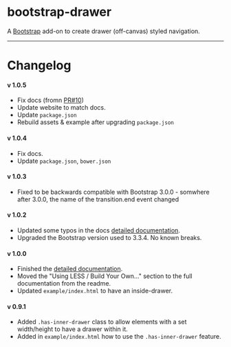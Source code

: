 # bootstrap-drawer

A [Bootstrap](http://getbootstrap.com) add-on to create drawer (off-canvas) styled navigation.

----------

# Changelog

#### v 1.0.5

* Fix docs (fromn [PR#10](https://github.com/clineamb/bootstrap-drawer/issues/11))
* Update website to match docs.
* Update `package.json`
* Rebuild assets & example after upgrading `package.json`

#### v 1.0.4

* Fix docs.
* Update `package.json`, `bower.json`

#### v 1.0.3

* Fixed to be backwards compatible with Bootstrap 3.0.0 - somwhere after 3.0.0, the name of the transition.end event
  changed

#### v 1.0.2

* Updated some typos in the docs [detailed documentation](http://clineamb.github.io/bootstrap-drawer).
* Upgraded the Bootstrap version used to 3.3.4. No known breaks.

#### v 1.0.0

* Finished the [detailed documentation](http://clineamb.github.io/bootstrap-drawer).
* Moved the "Using LESS / Build Your Own..." section to the full documentation from the readme.
* Updated `example/index.html` to have an inside-drawer.

#### v 0.9.1

* Added `.has-inner-drawer` class to allow elements with a set width/height to have a drawer within it.
* Added in `example/index.html` how to use the `.has-inner-drawer` feature.
